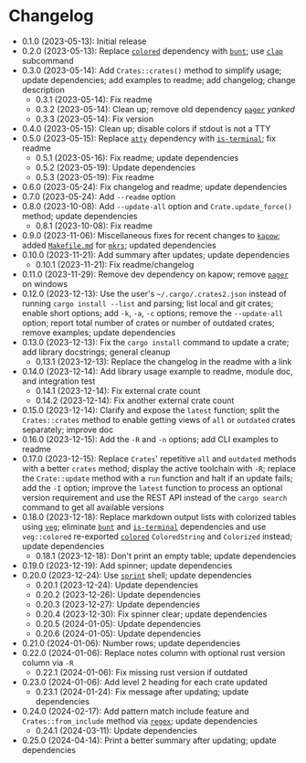 # Changelog

* 0.1.0 (2023-05-13): Initial release
* 0.2.0 (2023-05-13): Replace [`colored`] dependency with [`bunt`]; use [`clap`]
  subcommand
* 0.3.0 (2023-05-14): Add `Crates::crates()` method to simplify usage; update
  dependencies; add examples to readme; add changelog; change description
    * 0.3.1 (2023-05-14): Fix readme
    * 0.3.2 (2023-05-14): Clean up; remove old dependency [`pager`] *yanked*
    * 0.3.3 (2023-05-14): Fix version
* 0.4.0 (2023-05-15): Clean up; disable colors if stdout is not a TTY
* 0.5.0 (2023-05-15): Replace [`atty`] dependency with [`is-terminal`]; fix
  readme
    * 0.5.1 (2023-05-16): Fix readme; update dependencies
    * 0.5.2 (2023-05-19): Update dependencies
    * 0.5.3 (2023-05-19): Fix readme
* 0.6.0 (2023-05-24): Fix changelog and readme; update dependencies
* 0.7.0 (2023-05-24): Add `--readme` option
* 0.8.0 (2023-10-08): Add `--update-all` option and `Crate.update_force()`
  method; update dependencies
    * 0.8.1 (2023-10-08): Fix readme
* 0.9.0 (2023-11-06): Miscellaneous fixes for recent changes to [`kapow`]; added
  [`Makefile.md`] for [`mkrs`]; updated dependencies
* 0.10.0 (2023-11-21): Add summary after updates; update dependencies
    * 0.10.1 (2023-11-21): Fix readme/changelog
* 0.11.0 (2023-11-29): Remove dev dependency on kapow; remove [`pager`] on
  windows
* 0.12.0 (2023-12-13): Use the user's `~/.cargo/.crates2.json` instead of
  running `cargo install --list` and parsing; list local and git crates; enable
  short options; add `-k`, `-a`, `-c` options; remove the `--update-all` option;
  report total number of crates or number of outdated crates; remove examples;
  update dependencies
* 0.13.0 (2023-12-13): Fix the `cargo install` command to update a crate; add
  library docstrings; general cleanup
    * 0.13.1 (2023-12-13): Replace the changelog in the readme with a link
* 0.14.0 (2023-12-14): Add library usage example to readme, module doc, and
  integration test
    * 0.14.1 (2023-12-14): Fix external crate count
    * 0.14.2 (2023-12-14): Fix another external crate count
* 0.15.0 (2023-12-14): Clarify and expose the `latest` function; split the
  `Crates::crates` method to enable getting views of `all` or `outdated` crates
  separately; improve doc
* 0.16.0 (2023-12-15): Add the `-R` and `-n` options; add CLI examples to readme
* 0.17.0 (2023-12-15): Replace `Crates`' repetitive `all` and `outdated` methods
  with a better `crates` method; display the active toolchain with `-R`; replace
  the `Crate::update` method with a `run` function and halt if an update fails;
  add the `-I` option; improve the `latest` function to process an optional
  version requirement and use the REST API instead of the `cargo search` command
  to get all available versions
* 0.18.0 (2023-12-18): Replace markdown output lists with colorized tables using
  [`veg`]; eliminate [`bunt`] and [`is-terminal`] dependencies and use
  `veg::colored` re-exported [`colored`] `ColoredString` and `Colorized`
  instead; update dependencies
    * 0.18.1 (2023-12-18): Don't print an empty table; update dependencies
* 0.19.0 (2023-12-19): Add spinner; update dependencies
* 0.20.0 (2023-12-24): Use [`sprint`] shell; update dependencies
    * 0.20.1 (2023-12-24): Update dependencies
    * 0.20.2 (2023-12-26): Update dependencies
    * 0.20.3 (2023-12-27): Update dependencies
    * 0.20.4 (2023-12-30): Fix spinner clear; update dependencies
    * 0.20.5 (2024-01-05): Update dependencies
    * 0.20.6 (2024-01-05): Update dependencies
* 0.21.0 (2024-01-06): Number rows; update dependencies
* 0.22.0 (2024-01-06): Replace notes column with optional rust version column
  via `-R`
    * 0.22.1 (2024-01-06): Fix missing rust version if outdated
* 0.23.0 (2024-01-06): Add level 2 heading for each crate updated
    * 0.23.1 (2024-01-24): Fix message after updating; update dependencies
* 0.24.0 (2024-02-17): Add pattern match include feature and
  `Crates::from_include` method via [`regex`]; update dependencies
    * 0.24.1 (2024-03-11): Update dependencies
* 0.25.0 (2024-04-14): Print a better summary after updating; update
  dependencies

[`atty`]: https://crates.io/crates/atty
[`bunt`]: https://crates.io/crates/bunt
[`clap`]: https://crates.io/crates/clap
[`colored`]: https://crates.io/crates/colored
[`is-terminal`]: https://crates.io/crates/is-terminal
[`kapow`]: https://crates.io/crates/kapow
[`mkrs`]: https://crates.io/crates/mkrs
[`pager`]: https://crates.io/crates/pager
[`regex`]: https://crates.io/crates/regex
[`sprint`]: https://crates.io/crates/sprint
[`veg`]: https://crates.io/crates/veg

[`Makefile.md`]: Makefile.md

